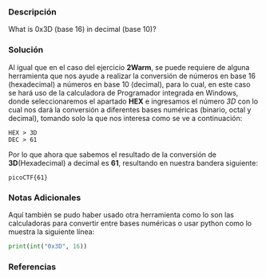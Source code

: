 ### Descripción
What is 0x3D (base 16) in decimal (base 10)?
### Solución
Al igual que en el caso del ejercicio **2Warm**, se puede requiere de alguna herramienta que nos ayude a realizar la conversión de números en base 16 (hexadecimal) a números en base 10 (decimal), para lo cual, en este caso se hará uso de la calculadora de Programador integrada en Windows, donde seleccionaremos el apartado **HEX** e ingresamos el número *3D* con lo cual nos dará la conversión a diferentes bases numéricas (binario, octal y decimal), tomando solo la que nos interesa como se ve a continuación:

```
HEX > 3D
DEC > 61
```

Por lo que ahora que sabemos el resultado de la conversión de **3D**(Hexadecimal) a decimal es **61**, resultando en nuestra bandera siguiente:

```
picoCTF{61}
```
### Notas Adicionales
Aquí también se pudo haber usado otra herramienta como lo son las calculadoras para convertir entre bases numéricas o usar python como lo muestra la siguiente línea:

```python
print(int("0x3D", 16)) 
```
### Referencias